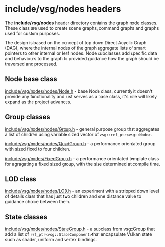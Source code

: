 # include/vsg/nodes headers
The **include/vsg/nodes** header directory contains the graph node classes.  These class are used to create scene graphs, command graphs and graphs used for custom purposes.  

The design is based on the concept of top down Direct Acyclic Graph (DAG), where the internal nodes of the graph aggregate lists of smart pointers to other internal or leaf nodes. Node subclasses add specific data and behaviours to the graph to provided guidance how the graph should be traversed and processed.

## Node base class
[include/vsg/nodes/nodes/Node.h](Node.h) - base Node class, currently it doesn't provide any functionality and just serves as a base class, it's role will likely expand as the project advances.

## Group classes
[include/vsg/nodes/nodes/Group.h](Group.h) - general purpose group that aggregates a list of children using variable sized vector of `vsg::ref_ptr<vsg::Node>`.

[include/vsg/nodes/nodes/QuadGroup.h](QuadGroup.h) - a performance orientated group with sized fixed to four children.

[include/vsg/nodes/FixedGroup.h](FixedGroup.h) - a performance orientated template class for agragating a fixed sized group, with the size determined at compile time.

## LOD class
[include/vsg/nodes/nodes/LOD.h](LOD.h) - an experiment with a stripped down level of details class that has just two children and one distance value to guidance choice between them.

## State classes
[include/vsg/nodes/nodes/StateGroup.h](StateGroup.h) - a subclass from vsg::Group that add a list of `ref_ptr<vsg::StateComponent>`that encapsulate Vulkan state such as shader, uniform and vertex bindings.